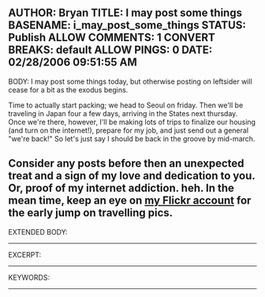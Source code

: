 AUTHOR: Bryan
TITLE: I may post some things
BASENAME: i_may_post_some_things
STATUS: Publish
ALLOW COMMENTS: 1
CONVERT BREAKS: __default__
ALLOW PINGS: 0
DATE: 02/28/2006 09:51:55 AM
-----
BODY:
I may post some things today, but otherwise posting on leftsider will cease for a bit as the exodus begins. 

Time to actually start packing; we head to Seoul on friday. Then we'll be traveling in Japan four a few days, arriving in the States next thursday. Once we're there, however, I'll be making lots of trips to finalize our housing (and turn on the internet!), prepare for my job, and just send out a general "we're back!" So let's just say I should be back in the groove by mid-march.

Consider any posts before then an unexpected treat and a sign of my love and dedication to you. Or, proof of my internet addiction. heh. In the mean time, keep an eye on <a href="http://www.flickr.com/photos/leftsider/">my Flickr account</a> for the early jump on travelling pics.
-----
EXTENDED BODY:

-----
EXCERPT:

-----
KEYWORDS:

-----


